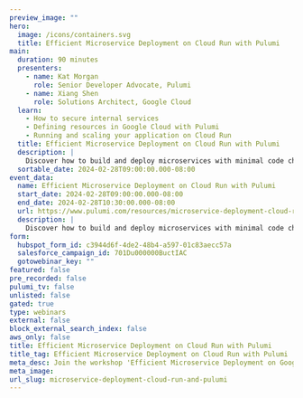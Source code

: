 ```yaml
---
preview_image: ""
hero:
  image: /icons/containers.svg
  title: Efficient Microservice Deployment on Cloud Run with Pulumi
main:
  duration: 90 minutes
  presenters:
    - name: Kat Morgan
      role: Senior Developer Advocate, Pulumi
    - name: Xiang Shen
      role: Solutions Architect, Google Cloud
  learn:
    - How to secure internal services
    - Defining resources in Google Cloud with Pulumi
    - Running and scaling your application on Cloud Run
  title: Efficient Microservice Deployment on Cloud Run with Pulumi
  description: |
    Discover how to build and deploy microservices with minimal code changes using Cloud Run. Learn to secure internal services with serverless VPC connectors, leverage Redis in Memorystore, and deploy infrastructure using Pulumi. Ideal for developers seeking efficient, scalable solutions on Google Cloud.
  sortable_date: 2024-02-28T09:00:00.000-08:00
event_data:
  name: Efficient Microservice Deployment on Cloud Run with Pulumi
  start_date: 2024-02-28T09:00:00.000-08:00
  end_date: 2024-02-28T10:30:00.000-08:00
  url: https://www.pulumi.com/resources/microservice-deployment-cloud-run-and-pulumi
  description: |
    Discover how to build and deploy microservices with minimal code changes using Cloud Run. Learn to secure internal services with serverless VPC connectors, leverage Redis in Memorystore, and deploy infrastructure using Pulumi. Ideal for developers seeking efficient, scalable solutions on Google Cloud.
form:
  hubspot_form_id: c3944d6f-4de2-48b4-a597-01c83aecc57a
  salesforce_campaign_id: 701Du000000BuctIAC
  gotowebinar_key: ""
featured: false
pre_recorded: false
pulumi_tv: false
unlisted: false
gated: true
type: webinars
external: false
block_external_search_index: false
aws_only: false
title: Efficient Microservice Deployment on Cloud Run with Pulumi
title_tag: Efficient Microservice Deployment on Cloud Run with Pulumi
meta_desc: Join the workshop 'Efficient Microservice Deployment on Google Cloud Run' to learn how to build and deploy microservices with minimal code changes.
meta_image: 
url_slug: microservice-deployment-cloud-run-and-pulumi
---
```

